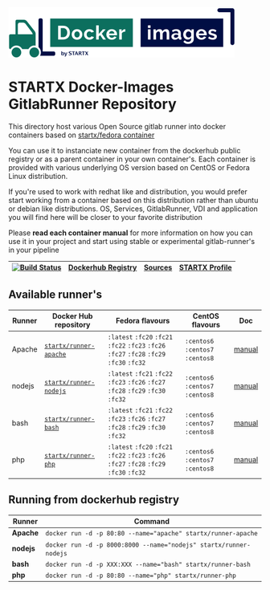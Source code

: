 [![startxfr/docker-images](https://raw.githubusercontent.com/startxfr/docker-images/master/travis/logo-small.svg?sanitize=true)](https://github.com/startxfr/docker-images)

# STARTX Docker-Images GitlabRunner Repository

This directory host various Open Source gitlab runner into docker containers based on [startx/fedora container](https://hub.docker.com/r/startx/fedora)

You can use it to instanciate new container from the dockerhub public registry
or as a parent container in your own container's.
Each container is provided with various underlying OS version based on CentOS or
Fedora Linux distribution.

If you're used to work with redhat like and distribution, you would prefer start working
from a container based on this distribution rather than ubuntu or debian like distributions.
OS, Services, GitlabRunner, VDI and application you will find here will be closer to your favorite distribution

Please **read each container manual** for more information on how you can use it in
your project and start using stable or experimental gitlab-runner's in your pipeline

| [![Build Status](https://travis-ci.org/startxfr/docker-images.svg?branch=master)](https://travis-ci.org/startxfr/docker-images) | [Dockerhub Registry](https://hub.docker.com/r/startx) | [Sources](https://github.com/startxfr/docker-images/) | [STARTX Profile](https://github.com/startxfr) |
| ------------------------------------------------------------------------------------------------------------------------------- | ----------------------------------------------------- | ----------------------------------------------------- | --------------------------------------------- |


## Available runner's

| Runner | Docker Hub repository                                                   | Fedora flavours                                                                           | CentOS flavours                  | Doc                        |
| ------ | ----------------------------------------------------------------------- | ----------------------------------------------------------------------------------------- | -------------------------------- | -------------------------- |
| Apache | [`startx/runner-apache`](https://hub.docker.com/r/startx/runner-apache) | `:latest` `:fc20` `:fc21` `:fc22` `:fc23` `:fc26` `:fc27` `:fc28` `:fc29` `:fc30` `:fc32` | `:centos6` `:centos7` `:centos8` | [manual](apache/README.md) |
| nodejs | [`startx/runner-nodejs`](https://hub.docker.com/r/startx/runner-nodejs) | `:latest` `:fc21` `:fc22` `:fc23` `:fc26` `:fc27` `:fc28` `:fc29` `:fc30` `:fc32`         | `:centos6` `:centos7` `:centos8` | [manual](nodejs/README.md) |
| bash   | [`startx/runner-bash`](https://hub.docker.com/r/startx/runner-bash)     | `:latest` `:fc21` `:fc22` `:fc23` `:fc26` `:fc27` `:fc28` `:fc29` `:fc30` `:fc32`         | `:centos6` `:centos7` `:centos8` | [manual](bash/README.md)   |
| php    | [`startx/runner-php`](https://hub.docker.com/r/startx/runner-php)       | `:latest` `:fc20` `:fc21` `:fc22` `:fc23` `:fc26` `:fc27` `:fc28` `:fc29` `:fc30` `:fc32` | `:centos6` `:centos7` `:centos8` | [manual](php/README.md)    |

## Running from dockerhub registry

| Runner     | Command                                                           |
| ---------- | ----------------------------------------------------------------- |
| **Apache** | `docker run -d -p 80:80 --name="apache" startx/runner-apache`     |
| **nodejs** | `docker run -d -p 8000:8000 --name="nodejs" startx/runner-nodejs` |
| **bash**   | `docker run -d -p XXX:XXX --name="bash" startx/runner-bash`       |
| **php**    | `docker run -d -p 80:80 --name="php" startx/runner-php`           |
